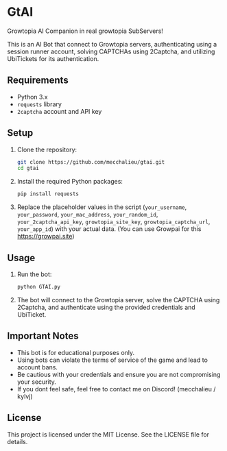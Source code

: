# GtAI
Growtopia AI Companion in real growtopia SubServers!

This is an AI Bot that connect to Growtopia servers, authenticating using a session runner account, solving CAPTCHAs using 2Captcha, and utilizing UbiTickets for its authentication.

## Requirements

- Python 3.x
- `requests` library
- `2captcha` account and API key

## Setup

1. Clone the repository:

    ```sh
    git clone https://github.com/mecchalieu/gtai.git
    cd gtai
    ```

2. Install the required Python packages:

    ```sh
    pip install requests
    ```

3. Replace the placeholder values in the script (`your_username`, `your_password`, `your_mac_address`, `your_random_id`, `your_2captcha_api_key`, `growtopia_site_key`, `growtopia_captcha_url`, `your_app_id`) with your actual data. (You can use Growpai for this https://growpai.site)

## Usage

1. Run the bot:

    ```sh
    python GTAI.py
    ```

2. The bot will connect to the Growtopia server, solve the CAPTCHA using 2Captcha, and authenticate using the provided credentials and UbiTicket.

## Important Notes

- This bot is for educational purposes only.
- Using bots can violate the terms of service of the game and lead to account bans.
- Be cautious with your credentials and ensure you are not compromising your security.
- If you dont feel safe, feel free to contact me on Discord! (mecchalieu / kylvj)

## License

This project is licensed under the MIT License. See the LICENSE file for details.
